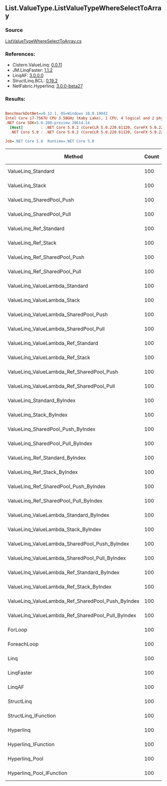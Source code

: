 ﻿## List.ValueType.ListValueTypeWhereSelectToArray

### Source
[ListValueTypeWhereSelectToArray.cs](../LinqBenchmarks/List/ValueType/ListValueTypeWhereSelectToArray.cs)

### References:
- Cistern.ValueLinq: [0.0.11](https://www.nuget.org/packages/Cistern.ValueLinq/0.0.11)
- JM.LinqFaster: [1.1.2](https://www.nuget.org/packages/JM.LinqFaster/1.1.2)
- LinqAF: [3.0.0.0](https://www.nuget.org/packages/LinqAF/3.0.0.0)
- StructLinq.BCL: [0.19.2](https://www.nuget.org/packages/StructLinq.BCL/0.19.2)
- NetFabric.Hyperlinq: [3.0.0-beta27](https://www.nuget.org/packages/NetFabric.Hyperlinq/3.0.0-beta27)

### Results:
``` ini

BenchmarkDotNet=v0.12.1, OS=Windows 10.0.19042
Intel Core i7-7567U CPU 3.50GHz (Kaby Lake), 1 CPU, 4 logical and 2 physical cores
.NET Core SDK=5.0.200-preview.20614.14
  [Host]        : .NET Core 5.0.2 (CoreCLR 5.0.220.61120, CoreFX 5.0.220.61120), X64 RyuJIT
  .NET Core 5.0 : .NET Core 5.0.2 (CoreCLR 5.0.220.61120, CoreFX 5.0.220.61120), X64 RyuJIT

Job=.NET Core 5.0  Runtime=.NET Core 5.0  

```
|                                            Method | Count |       Mean |    Error |   StdDev | Ratio | RatioSD |  Gen 0 | Gen 1 | Gen 2 | Allocated |
|-------------------------------------------------- |------ |-----------:|---------:|---------:|------:|--------:|-------:|------:|------:|----------:|
|                                ValueLinq_Standard |   100 | 1,988.4 ns | 25.29 ns | 22.42 ns |  1.98 |    0.02 | 3.1433 |     - |     - |    6576 B |
|                                   ValueLinq_Stack |   100 | 1,463.3 ns | 14.77 ns | 13.81 ns |  1.46 |    0.01 | 0.9670 |     - |     - |    2024 B |
|                         ValueLinq_SharedPool_Push |   100 | 1,969.5 ns |  9.56 ns |  7.99 ns |  1.96 |    0.01 | 0.9670 |     - |     - |    2024 B |
|                         ValueLinq_SharedPool_Pull |   100 | 1,737.5 ns |  8.21 ns |  7.28 ns |  1.73 |    0.01 | 0.9670 |     - |     - |    2024 B |
|                            ValueLinq_Ref_Standard |   100 | 1,895.1 ns | 12.45 ns | 11.65 ns |  1.89 |    0.02 | 3.1433 |     - |     - |    6576 B |
|                               ValueLinq_Ref_Stack |   100 | 1,387.8 ns |  6.13 ns |  5.73 ns |  1.38 |    0.01 | 0.9670 |     - |     - |    2024 B |
|                     ValueLinq_Ref_SharedPool_Push |   100 | 1,764.4 ns | 15.76 ns | 14.74 ns |  1.76 |    0.02 | 0.9670 |     - |     - |    2024 B |
|                     ValueLinq_Ref_SharedPool_Pull |   100 | 1,693.9 ns |  6.42 ns |  5.36 ns |  1.68 |    0.01 | 0.9670 |     - |     - |    2024 B |
|                    ValueLinq_ValueLambda_Standard |   100 | 1,605.5 ns |  7.38 ns |  6.54 ns |  1.60 |    0.01 | 3.1433 |     - |     - |    6576 B |
|                       ValueLinq_ValueLambda_Stack |   100 | 1,480.7 ns |  9.22 ns |  8.17 ns |  1.47 |    0.01 | 0.9670 |     - |     - |    2024 B |
|             ValueLinq_ValueLambda_SharedPool_Push |   100 | 1,483.8 ns |  8.76 ns |  7.77 ns |  1.48 |    0.01 | 0.9670 |     - |     - |    2024 B |
|             ValueLinq_ValueLambda_SharedPool_Pull |   100 | 1,642.2 ns |  7.17 ns |  6.36 ns |  1.63 |    0.01 | 0.9670 |     - |     - |    2024 B |
|                ValueLinq_ValueLambda_Ref_Standard |   100 | 1,351.5 ns |  4.32 ns |  3.83 ns |  1.34 |    0.01 | 3.1433 |     - |     - |    6576 B |
|                   ValueLinq_ValueLambda_Ref_Stack |   100 | 1,249.6 ns |  7.01 ns |  5.85 ns |  1.24 |    0.01 | 0.9670 |     - |     - |    2024 B |
|         ValueLinq_ValueLambda_Ref_SharedPool_Push |   100 | 1,249.8 ns |  6.05 ns |  5.36 ns |  1.24 |    0.01 | 0.9670 |     - |     - |    2024 B |
|         ValueLinq_ValueLambda_Ref_SharedPool_Pull |   100 | 1,468.9 ns |  5.63 ns |  5.27 ns |  1.46 |    0.01 | 0.9670 |     - |     - |    2024 B |
|                        ValueLinq_Standard_ByIndex |   100 | 1,730.9 ns | 24.86 ns | 23.26 ns |  1.72 |    0.02 | 3.1433 |     - |     - |    6576 B |
|                           ValueLinq_Stack_ByIndex |   100 | 1,142.6 ns |  8.45 ns |  7.06 ns |  1.14 |    0.01 | 0.9670 |     - |     - |    2024 B |
|                 ValueLinq_SharedPool_Push_ByIndex |   100 | 1,679.9 ns | 22.43 ns | 19.89 ns |  1.67 |    0.02 | 0.9670 |     - |     - |    2024 B |
|                 ValueLinq_SharedPool_Pull_ByIndex |   100 | 1,335.4 ns | 11.61 ns | 10.29 ns |  1.33 |    0.01 | 0.9670 |     - |     - |    2024 B |
|                    ValueLinq_Ref_Standard_ByIndex |   100 | 1,615.5 ns | 12.96 ns | 12.13 ns |  1.61 |    0.01 | 3.1433 |     - |     - |    6576 B |
|                       ValueLinq_Ref_Stack_ByIndex |   100 | 1,031.9 ns |  8.07 ns |  7.15 ns |  1.03 |    0.01 | 0.9670 |     - |     - |    2024 B |
|             ValueLinq_Ref_SharedPool_Push_ByIndex |   100 | 1,483.1 ns | 12.17 ns | 10.79 ns |  1.47 |    0.01 | 0.9670 |     - |     - |    2024 B |
|             ValueLinq_Ref_SharedPool_Pull_ByIndex |   100 | 1,271.9 ns |  3.39 ns |  3.17 ns |  1.26 |    0.01 | 0.9670 |     - |     - |    2024 B |
|            ValueLinq_ValueLambda_Standard_ByIndex |   100 | 1,336.3 ns |  9.20 ns |  8.60 ns |  1.33 |    0.01 | 3.1433 |     - |     - |    6576 B |
|               ValueLinq_ValueLambda_Stack_ByIndex |   100 | 1,116.3 ns |  5.98 ns |  5.59 ns |  1.11 |    0.01 | 0.9670 |     - |     - |    2024 B |
|     ValueLinq_ValueLambda_SharedPool_Push_ByIndex |   100 | 1,222.9 ns |  5.52 ns |  4.89 ns |  1.22 |    0.01 | 0.9670 |     - |     - |    2024 B |
|     ValueLinq_ValueLambda_SharedPool_Pull_ByIndex |   100 | 1,176.8 ns |  6.26 ns |  5.85 ns |  1.17 |    0.01 | 0.9670 |     - |     - |    2024 B |
|        ValueLinq_ValueLambda_Ref_Standard_ByIndex |   100 | 1,315.2 ns |  7.29 ns |  6.46 ns |  1.31 |    0.01 | 3.1433 |     - |     - |    6576 B |
|           ValueLinq_ValueLambda_Ref_Stack_ByIndex |   100 |   911.8 ns |  2.36 ns |  1.97 ns |  0.91 |    0.01 | 0.9670 |     - |     - |    2024 B |
| ValueLinq_ValueLambda_Ref_SharedPool_Push_ByIndex |   100 | 1,201.3 ns |  5.37 ns |  4.76 ns |  1.19 |    0.01 | 0.9670 |     - |     - |    2024 B |
| ValueLinq_ValueLambda_Ref_SharedPool_Pull_ByIndex |   100 | 1,088.7 ns |  3.38 ns |  3.00 ns |  1.08 |    0.01 | 0.9670 |     - |     - |    2024 B |
|                                           ForLoop |   100 | 1,005.5 ns |  6.90 ns |  6.12 ns |  1.00 |    0.00 | 3.4103 |     - |     - |    7136 B |
|                                       ForeachLoop |   100 | 1,238.8 ns | 10.26 ns |  9.59 ns |  1.23 |    0.01 | 3.4103 |     - |     - |    7136 B |
|                                              Linq |   100 | 1,303.3 ns |  7.03 ns |  6.23 ns |  1.30 |    0.01 | 2.4853 |     - |     - |    5200 B |
|                                        LinqFaster |   100 | 1,331.9 ns | 15.51 ns | 14.51 ns |  1.33 |    0.01 | 3.4103 |     - |     - |    7136 B |
|                                            LinqAF |   100 | 2,467.0 ns | 39.86 ns | 37.28 ns |  2.45 |    0.04 | 3.3951 |     - |     - |    7104 B |
|                                        StructLinq |   100 | 1,180.8 ns |  7.90 ns |  6.16 ns |  1.17 |    0.01 | 1.0128 |     - |     - |    2120 B |
|                              StructLinq_IFunction |   100 |   830.6 ns |  5.26 ns |  4.66 ns |  0.83 |    0.00 | 0.9670 |     - |     - |    2024 B |
|                                         Hyperlinq |   100 | 1,370.0 ns | 12.84 ns | 12.01 ns |  1.36 |    0.02 | 0.9670 |     - |     - |    2024 B |
|                               Hyperlinq_IFunction |   100 |   957.2 ns |  4.44 ns |  4.16 ns |  0.95 |    0.01 | 0.9670 |     - |     - |    2024 B |
|                                    Hyperlinq_Pool |   100 | 1,308.8 ns | 15.22 ns | 13.49 ns |  1.30 |    0.02 | 0.0267 |     - |     - |      56 B |
|                          Hyperlinq_Pool_IFunction |   100 |   943.3 ns |  2.46 ns |  2.18 ns |  0.94 |    0.01 | 0.0267 |     - |     - |      56 B |
